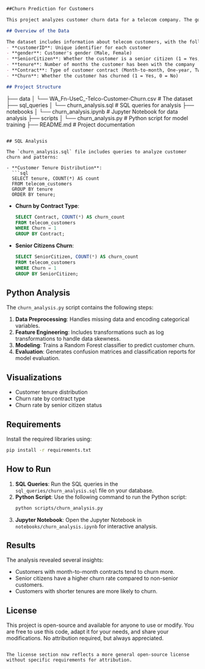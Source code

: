 ```markdown
##Churn Prediction for Customers

This project analyzes customer churn data for a telecom company. The goal is to understand the factors influencing churn and discover patterns using SQL queries and Python-based data analysis.

## Overview of the Data

The dataset includes information about telecom customers, with the following columns:  
- **customerID**: Unique identifier for each customer  
- **gender**: Customer's gender (Male, Female)  
- **SeniorCitizen**: Whether the customer is a senior citizen (1 = Yes, 0 = No)  
- **tenure**: Number of months the customer has been with the company  
- **Contract**: Type of customer contract (Month-to-month, One-year, Two-year)  
- **Churn**: Whether the customer has churned (1 = Yes, 0 = No)  

## Project Structure

```
├── data
│   └── WA_Fn-UseC_-Telco-Customer-Churn.csv  # The dataset
├── sql_queries
│   └── churn_analysis.sql                    # SQL queries for analysis
├── notebooks
│   └── churn_analysis.ipynb                  # Jupyter Notebook for data analysis
├── scripts
│   └── churn_analysis.py                     # Python script for model training
├── README.md                                 # Project documentation
```

## SQL Analysis

The `churn_analysis.sql` file includes queries to analyze customer churn and patterns:

- **Customer Tenure Distribution**:
  ```sql
  SELECT tenure, COUNT(*) AS count
  FROM telecom_customers
  GROUP BY tenure
  ORDER BY tenure;
  ```

- **Churn by Contract Type**:
  ```sql
  SELECT Contract, COUNT(*) AS churn_count
  FROM telecom_customers
  WHERE Churn = 1
  GROUP BY Contract;
  ```

- **Senior Citizens Churn**:
  ```sql
  SELECT SeniorCitizen, COUNT(*) AS churn_count
  FROM telecom_customers
  WHERE Churn = 1
  GROUP BY SeniorCitizen;
  ```

## Python Analysis

The `churn_analysis.py` script contains the following steps:

1. **Data Preprocessing**: Handles missing data and encoding categorical variables.  
2. **Feature Engineering**: Includes transformations such as log transformations to handle data skewness.  
3. **Modeling**: Trains a Random Forest classifier to predict customer churn.  
4. **Evaluation**: Generates confusion matrices and classification reports for model evaluation.  

## Visualizations

- Customer tenure distribution  
- Churn rate by contract type  
- Churn rate by senior citizen status  

## Requirements

Install the required libraries using:  
```bash
pip install -r requirements.txt
```

## How to Run

1. **SQL Queries**: Run the SQL queries in the `sql_queries/churn_analysis.sql` file on your database.  
2. **Python Script**: Use the following command to run the Python script:  
   ```bash
   python scripts/churn_analysis.py
   ```
3. **Jupyter Notebook**: Open the Jupyter Notebook in `notebooks/churn_analysis.ipynb` for interactive analysis.

## Results

The analysis revealed several insights:  
- Customers with month-to-month contracts tend to churn more.  
- Senior citizens have a higher churn rate compared to non-senior customers.  
- Customers with shorter tenures are more likely to churn.  

## License

This project is open-source and available for anyone to use or modify. You are free to use this code, adapt it for your needs, and share your modifications. No attribution required, but always appreciated.
```

The license section now reflects a more general open-source license without specific requirements for attribution.
